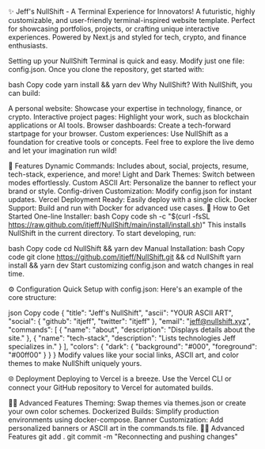 ✨ Jeff's NullShift - A Terminal Experience for Innovators!
A futuristic, highly customizable, and user-friendly terminal-inspired website template. Perfect for showcasing portfolios, projects, or crafting unique interactive experiences. Powered by Next.js and styled for tech, crypto, and finance enthusiasts.

Setting up your NullShift Terminal is quick and easy. Modify just one file: config.json. Once you clone the repository, get started with:

bash
Copy code
yarn install && yarn dev
Why NullShift?
With NullShift, you can build:

A personal website: Showcase your expertise in technology, finance, or crypto.
Interactive project pages: Highlight your work, such as blockchain applications or AI tools.
Browser dashboards: Create a tech-forward startpage for your browser.
Custom experiences: Use NullShift as a foundation for creative tools or concepts.
Feel free to explore the live demo and let your imagination run wild!

📸 Features
Dynamic Commands: Includes about, social, projects, resume, tech-stack, experience, and more!
Light and Dark Themes: Switch between modes effortlessly.
Custom ASCII Art: Personalize the banner to reflect your brand or style.
Config-driven Customization: Modify config.json for instant updates.
Vercel Deployment Ready: Easily deploy with a single click.
Docker Support: Build and run with Docker for advanced use cases.
🚀 How to Get Started
One-line Installer:
bash
Copy code
sh -c "$(curl -fsSL https://raw.github.com/itjeff/NullShift/main/install/install.sh)"
This installs NullShift in the current directory. To start developing, run:

bash
Copy code
cd NullShift && yarn dev
Manual Installation:
bash
Copy code
git clone https://github.com/itjeff/NullShift.git && cd NullShift
yarn install && yarn dev
Start customizing config.json and watch changes in real time.

⚙️ Configuration
Quick Setup with config.json:
Here's an example of the core structure:

json
Copy code
{
  "title": "Jeff's NullShift",
  "ascii": "YOUR ASCII ART",
  "social": {
    "github": "itjeff",
    "twitter": "itjeff"
  },
  "email": "jeff@nullshift.xyz",
  "commands": [
    { "name": "about", "description": "Displays details about the site." },
    { "name": "tech-stack", "description": "Lists technologies Jeff specializes in." }
  ],
  "colors": { "dark": { "background": "#000", "foreground": "#00ff00" } }
}
Modify values like your social links, ASCII art, and color themes to make NullShift uniquely yours.

🌐 Deployment
Deploying to Vercel is a breeze. Use the Vercel CLI or connect your GitHub repository to Vercel for automated builds.

👨‍💻 Advanced Features
Theming: Swap themes via themes.json or create your own color schemes.
Dockerized Builds: Simplify production environments using docker-compose.
Banner Customization: Add personalized banners or ASCII art in the commands.ts file.
👨‍💻 Advanced Features
git add .
git commit -m "Reconnecting and pushing changes"

